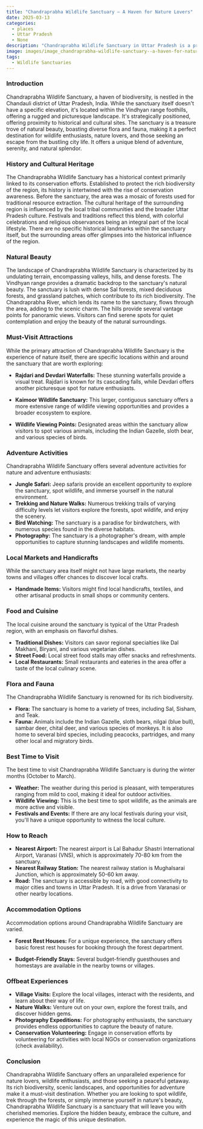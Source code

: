 ```yaml
---
title: "Chandraprabha Wildlife Sanctuary – A Haven for Nature Lovers"
date: 2025-03-13
categories:
  - places
  - Uttar Pradesh
  - None
description: "Chandraprabha Wildlife Sanctuary in Uttar Pradesh is a pristine haven teeming with diverse wildlife, including tigers, elephants, and gaurs. Nestled within the Valmiki Tiger Reserve, it offers a captivating blend of dense forests and open landscapes, providing an excellent opportunity for eco-tourism and wildlife observation."
image: images/image_chandraprabha-wildlife-sanctuary--a-haven-for-nature-lovers.png
tags: 
  - Wildlife Sanctuaries
---
```



### **Introduction**

Chandraprabha Wildlife Sanctuary, a haven of biodiversity, is nestled in the Chandauli district of Uttar Pradesh, India. While the sanctuary itself doesn't have a specific elevation, it's located within the Vindhyan range foothills, offering a rugged and picturesque landscape. It's strategically positioned, offering proximity to historical and cultural sites. The sanctuary is a treasure trove of natural beauty, boasting diverse flora and fauna, making it a perfect destination for wildlife enthusiasts, nature lovers, and those seeking an escape from the bustling city life. It offers a unique blend of adventure, serenity, and natural splendor.

### **History and Cultural Heritage**

The Chandraprabha Wildlife Sanctuary has a historical context primarily linked to its conservation efforts. Established to protect the rich biodiversity of the region, its history is intertwined with the rise of conservation awareness. Before the sanctuary, the area was a mosaic of forests used for traditional resource extraction.  The cultural heritage of the surrounding region is influenced by the local tribal communities and the broader Uttar Pradesh culture. Festivals and traditions reflect this blend, with colorful celebrations and religious observances being an integral part of the local lifestyle. There are no specific historical landmarks within the sanctuary itself, but the surrounding areas offer glimpses into the historical influence of the region.

### **Natural Beauty**

The landscape of Chandraprabha Wildlife Sanctuary is characterized by its undulating terrain, encompassing valleys, hills, and dense forests. The Vindhyan range provides a dramatic backdrop to the sanctuary's natural beauty. The sanctuary is lush with dense Sal forests, mixed deciduous forests, and grassland patches, which contribute to its rich biodiversity.  The Chandraprabha River, which lends its name to the sanctuary, flows through the area, adding to the scenic charm. The hills provide several vantage points for panoramic views. Visitors can find serene spots for quiet contemplation and enjoy the beauty of the natural surroundings.



### **Must-Visit Attractions**

While the primary attraction of Chandraprabha Wildlife Sanctuary is the experience of nature itself, there are specific locations within and around the sanctuary that are worth exploring:

*   **Rajdari and Devdari Waterfalls:** These stunning waterfalls provide a visual treat. Rajdari is known for its cascading falls, while Devdari offers another picturesque spot for nature enthusiasts.
    
*   **Kaimoor Wildlife Sanctuary:** This larger, contiguous sanctuary offers a more extensive range of wildlife viewing opportunities and provides a broader ecosystem to explore.

*   **Wildlife Viewing Points:** Designated areas within the sanctuary allow visitors to spot various animals, including the Indian Gazelle, sloth bear, and various species of birds.

### **Adventure Activities**

Chandraprabha Wildlife Sanctuary offers several adventure activities for nature and adventure enthusiasts:

*   **Jungle Safari:** Jeep safaris provide an excellent opportunity to explore the sanctuary, spot wildlife, and immerse yourself in the natural environment.
*   **Trekking and Nature Walks:** Numerous trekking trails of varying difficulty levels let visitors explore the forests, spot wildlife, and enjoy the scenery.
*   **Bird Watching:** The sanctuary is a paradise for birdwatchers, with numerous species found in the diverse habitats.
*   **Photography:** The sanctuary is a photographer's dream, with ample opportunities to capture stunning landscapes and wildlife moments.

### **Local Markets and Handicrafts**

While the sanctuary area itself might not have large markets, the nearby towns and villages offer chances to discover local crafts.

*   **Handmade Items:** Visitors might find local handicrafts, textiles, and other artisanal products in small shops or community centers.

### **Food and Cuisine**

The local cuisine around the sanctuary is typical of the Uttar Pradesh region, with an emphasis on flavorful dishes.

*   **Traditional Dishes:** Visitors can savor regional specialties like Dal Makhani, Biryani, and various vegetarian dishes.
*   **Street Food:** Local street food stalls may offer snacks and refreshments.
*   **Local Restaurants:** Small restaurants and eateries in the area offer a taste of the local culinary scene.

### **Flora and Fauna**

The Chandraprabha Wildlife Sanctuary is renowned for its rich biodiversity.

*   **Flora:** The sanctuary is home to a variety of trees, including Sal, Sisham, and Teak.
*   **Fauna:** Animals include the Indian Gazelle, sloth bears, nilgai (blue bull), sambar deer, chital deer, and various species of monkeys. It is also home to several bird species, including peacocks, partridges, and many other local and migratory birds.



### **Best Time to Visit**

The best time to visit Chandraprabha Wildlife Sanctuary is during the winter months (October to March).

*   **Weather:** The weather during this period is pleasant, with temperatures ranging from mild to cool, making it ideal for outdoor activities.
*   **Wildlife Viewing:** This is the best time to spot wildlife, as the animals are more active and visible.
*   **Festivals and Events:** If there are any local festivals during your visit, you'll have a unique opportunity to witness the local culture.

### **How to Reach**

*   **Nearest Airport:** The nearest airport is Lal Bahadur Shastri International Airport, Varanasi (VNS), which is approximately 70-80 km from the sanctuary.
*   **Nearest Railway Station:** The nearest railway station is Mughalsarai Junction, which is approximately 50-60 km away.
*   **Road:** The sanctuary is accessible by road, with good connectivity to major cities and towns in Uttar Pradesh. It is a drive from Varanasi or other nearby locations.

### **Accommodation Options**

Accommodation options around Chandraprabha Wildlife Sanctuary are varied.

*   **Forest Rest Houses:** For a unique experience, the sanctuary offers basic forest rest houses for booking through the forest department.

*   **Budget-Friendly Stays:** Several budget-friendly guesthouses and homestays are available in the nearby towns or villages.

### **Offbeat Experiences**

*   **Village Visits:** Explore the local villages, interact with the residents, and learn about their way of life.
*   **Nature Walks:** Venture out on your own, explore the forest trails, and discover hidden gems.
*   **Photography Expeditions:** For photography enthusiasts, the sanctuary provides endless opportunities to capture the beauty of nature.
*   **Conservation Volunteering:** Engage in conservation efforts by volunteering for activities with local NGOs or conservation organizations (check availability).

### **Conclusion**

Chandraprabha Wildlife Sanctuary offers an unparalleled experience for nature lovers, wildlife enthusiasts, and those seeking a peaceful getaway. Its rich biodiversity, scenic landscapes, and opportunities for adventure make it a must-visit destination. Whether you are looking to spot wildlife, trek through the forests, or simply immerse yourself in nature's beauty, Chandraprabha Wildlife Sanctuary is a sanctuary that will leave you with cherished memories. Explore the hidden beauty, embrace the culture, and experience the magic of this unique destination.


